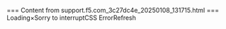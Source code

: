 === Content from support.f5.com_3c27dc4e_20250108_131715.html ===
Loading×Sorry to interruptCSS ErrorRefresh
